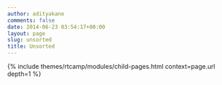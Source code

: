 ```yaml
---
author: adityakane
comments: false
date: 2014-06-23 03:54:17+00:00
layout: page
slug: unsorted
title: Unsorted
---
```


{% include themes/rtcamp/modules/child-pages.html context=page.url depth=1 %}
